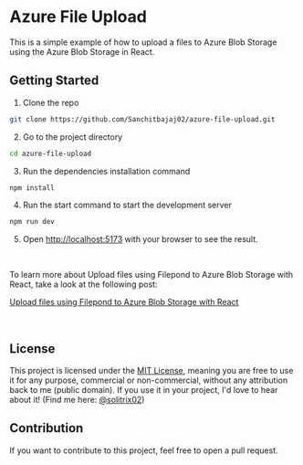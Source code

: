# Azure File Upload

This is a simple example of how to upload a files to Azure Blob Storage using the Azure Blob Storage in React.

## Getting Started

1. Clone the repo

```bash
git clone https://github.com/Sanchitbajaj02/azure-file-upload.git
```

2. Go to the project directory

```bash
cd azure-file-upload
```

3. Run the dependencies installation command

```bash
npm install
```

4. Run the start command to start the development server

```bash
npm run dev
```

5. Open [http://localhost:5173](http://localhost:5173) with your browser to see the result.

<br/>

To learn more about Upload files using Filepond to Azure Blob Storage with React, take a look at the following post:

[Upload files using Filepond to Azure Blob Storage with React](https://solitrix02.hashnode.dev/upload-files-to-azure-blob-storage)

<br/>

## License

This project is licensed under the [MIT License](LICENSE), meaning you are free to use it for any purpose, commercial or non-commercial, without any attribution back to me (public domain). If you use it in your project, I'd love to hear about it! (Find me here: [@solitrix02](https://twitter.com/solitrix02))

## Contribution

If you want to contribute to this project, feel free to open a pull request.

